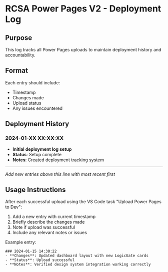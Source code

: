 # RCSA Power Pages V2 - Deployment Log

## Purpose
This log tracks all Power Pages uploads to maintain deployment history and accountability.

## Format
Each entry should include:
- Timestamp
- Changes made
- Upload status
- Any issues encountered

## Deployment History

### 2024-01-XX XX:XX:XX
- **Initial deployment log setup**
- **Status**: Setup complete
- **Notes**: Created deployment tracking system

---

*Add new entries above this line with most recent first*

## Usage Instructions
After each successful upload using the VS Code task "Upload Power Pages to Dev":

1. Add a new entry with current timestamp
2. Briefly describe the changes made
3. Note if upload was successful
4. Include any relevant notes or issues

Example entry:
```
### 2024-01-15 14:30:22
- **Changes**: Updated dashboard layout with new LogicGate cards
- **Status**: Upload successful
- **Notes**: Verified design system integration working correctly
``` 